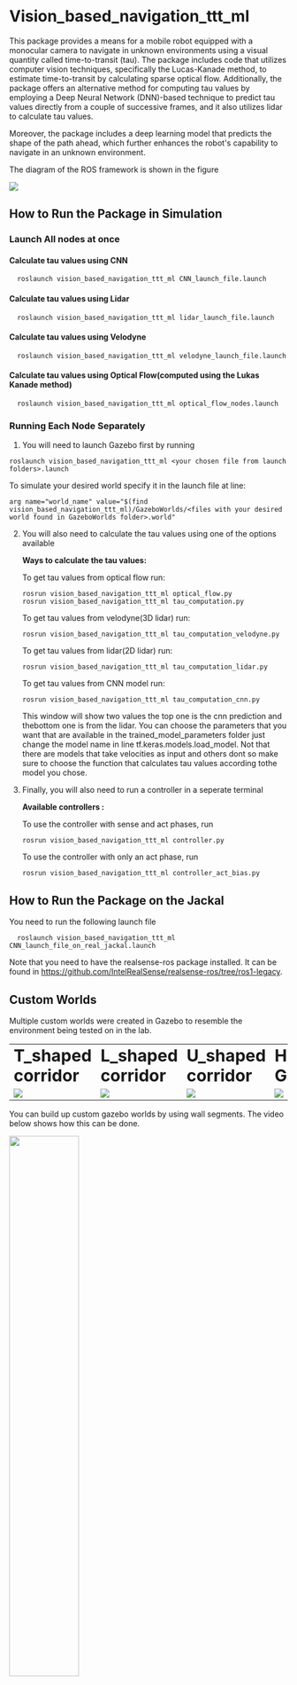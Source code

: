 # Vision_based_navigation_ttt_ml
This package provides a means for a mobile robot equipped with a monocular camera to navigate in unknown environments using a visual quantity called time-to-transit (tau). The package includes code that utilizes computer vision techniques, specifically the Lucas-Kanade method, to estimate time-to-transit by calculating sparse optical flow. Additionally, the package offers an alternative method for computing tau values by employing a Deep Neural Network (DNN)-based technique to predict tau values directly from a couple of successive frames, and it also utilizes lidar to calculate tau values.

Moreover, the package includes a deep learning model that predicts the shape of the path ahead, which further enhances the robot's capability to navigate in an unknown environment.

The diagram of the ROS framework is shown in the figure

<img src="https://github.com/johnbaillieul/ROS-Jackal/blob/cnn_model/robots/jackal/vision_based_navigation_ttt_ml/assets/diagram.png"/>

## How to Run the Package in Simulation
### Launch All nodes at once
  #### Calculate tau values using CNN
  ```
    roslaunch vision_based_navigation_ttt_ml CNN_launch_file.launch
  ```
  #### Calculate tau values using Lidar
  ```
    roslaunch vision_based_navigation_ttt_ml lidar_launch_file.launch
  ```
  #### Calculate tau values using Velodyne
  ```
    roslaunch vision_based_navigation_ttt_ml velodyne_launch_file.launch
  ```  
  #### Calculate tau values using Optical Flow(computed using the Lukas Kanade method)
  ```
    roslaunch vision_based_navigation_ttt_ml optical_flow_nodes.launch
  ```

### Running Each Node Separately

1. You will need to launch Gazebo first by running 
``` 
roslaunch vision_based_navigation_ttt_ml <your chosen file from launch folders>.launch 
```
To simulate your desired world specify it in the launch file at line: 

  ```
  arg name="world_name" value="$(find vision_based_navigation_ttt_ml)/GazeboWorlds/<files with your desired world found in GazeboWorlds folder>.world" 
  ```

2. You will also need to calculate the tau values using one of the options available
    
    **Ways to calculate the tau values:**
  
      To get tau values from optical flow run: 

      ```
      rosrun vision_based_navigation_ttt_ml optical_flow.py
      rosrun vision_based_navigation_ttt_ml tau_computation.py 
      ```

      To get tau values from velodyne(3D lidar) run:

      ```
      rosrun vision_based_navigation_ttt_ml tau_computation_velodyne.py 
      ```
      To get tau values from lidar(2D lidar) run:

      ```
      rosrun vision_based_navigation_ttt_ml tau_computation_lidar.py 
      ```

      To get tau values from CNN model run:

      ```
      rosrun vision_based_navigation_ttt_ml tau_computation_cnn.py
      ```
      This window will show two values the top one is the cnn prediction and thebottom one is from the lidar. You can choose the parameters that you want that are available in the trained_model_parameters folder just change the model name in line tf.keras.models.load_model. Not that there are models that take velocities as input and others dont so make sure to choose the function that calculates tau values according tothe model you chose.

3. Finally, you will also need to run a controller in a seperate terminal 
    
    **Available controllers :**
  
      To use the controller with sense and act phases, run 

      ```
      rosrun vision_based_navigation_ttt_ml controller.py 
      ```

      To use the controller with only an act phase, run 

      ```
      rosrun vision_based_navigation_ttt_ml controller_act_bias.py 
      ```
## How to Run the Package on the Jackal
You need to run the following launch file 
```
  roslaunch vision_based_navigation_ttt_ml CNN_launch_file_on_real_jackal.launch
```
Note that you need to have the realsense-ros package installed. It can be found in https://github.com/IntelRealSense/realsense-ros/tree/ros1-legacy.

## Custom Worlds 
Multiple custom worlds were created in Gazebo to resemble the environment being tested on in the lab. 
 
<table border="0">
 <tr>
    <td><b style="font-size:30px">T_shaped corridor</b></td>
    <td><b style="font-size:30px">L_shaped corridor</b></td>
    <td><b style="font-size:30px">U_shaped corridor</b></td>
    <td><b style="font-size:30px">House Garden</b></td>
 </tr>
 <tr>
    <td>
<img src="https://github.com/johnbaillieul/ROS-Jackal/blob/cnn_model/robots/jackal/vision_based_navigation_ttt_ml/assets/T_shaped.png"/> 
     </td>
     <td>
<img src="https://github.com/johnbaillieul/ROS-Jackal/blob/cnn_model/robots/jackal/vision_based_navigation_ttt_ml/assets/L_shaped.png"/>
      </td>
     <td>
<img src="https://github.com/johnbaillieul/ROS-Jackal/blob/cnn_model/robots/jackal/vision_based_navigation_ttt_ml/assets/U_shaped.png"/>
      </td>
      <td>
<img src="https://github.com/johnbaillieul/ROS-Jackal/blob/cnn_model/robots/jackal/vision_based_navigation_ttt_ml/assets/House_garden.png"/>
      </td>
 </tr>
</table>

You can build up custom gazebo worlds by using wall segments. The video below shows how this can be done.

<img src="https://user-images.githubusercontent.com/98136555/185213284-8d2cfa97-f4ec-4a5c-a24f-7408b699c902.mp4" width=50% height=50%/>


<!-- ### Performance
  Peformance can be affected by lighting as shown in the videos below.
  
  <table border="0">
 <tr>
    <td><b style="font-size:30px">Two lights</b></td>
    <td><b style="font-size:30px">Three lights</b></td>
 </tr>
 <tr>
    <td>
 
https://user-images.githubusercontent.com/98136555/185210652-f371b74c-7054-4f63-95b3-365b9713b741.mp4</td>
    <td>
      
https://user-images.githubusercontent.com/98136555/185215284-977937bf-bd99-4416-b706-a4d0d101c430.mp4</td>
 </tr>
</table> -->

 
## CNN-Based τ Predicition

The aim is to introduce a Convolutional Neural Network (DNN) that automatically estimates values of tau in the 5 regions of interests from a couple of images, without explicitly computing optical flow. It is reasonable to think that this network learns a form of optical flow in an unsupervised manner through its hidden layers.

  ### Data Collection
 
  To train the CNN, two consecutive images and the corresponding tau values in the respective regions of the images are required. The data_collection.py file is utilized for saving the images and tau values. The tau values are obtained from depth measurements using a lidar, as this provides the most reliable method for obtaining time-to-transit values. The node requires /image_raw and /tau_values topics to receive the required data.
  
  
  To collect data in simulation using a 2D lidar, run the commands below:
  ```
  roslaunch vision_based_navigation_ttt_ml <name-of-launch-file>.launch front_laser:=1
  rosrun vision_based_navigation_ttt_ml tau_computattion_lidar.py 
  rosrun vision_based_navigation_ttt_ml controller.py 
  rosrun vision_based_navigation_ttt_ml data_collection.py 
  ```

  By default, the images will be saved in the ```training_images``` folder and the distances are saved in the ```tau_values``` folder. 
  
  ### Available Model Architectures to Train :
  
  #### 1. cnn_auto_ml
  This model uses "AutoKeras" which is an AutoML System. It takes two successive colored images as input, and outputs the distance in each region of interest. The distance is then converted to ```tau_value``` by dividing it by the robot's velocity.

 ##### Demo:
 <table border="0">
 <tr>
    <td><b style="font-size:30px">Model ran in an environment it was not trained on</b></td>
    <td><b style="font-size:30px">Model ran in a T-shaped corridor</b></td>
 </tr>
 <tr>
    <td>

https://user-images.githubusercontent.com/98136555/211264448-130d28b4-0fb9-4551-9ef9-4cc48a1fa0b1.mp4

 </td>
    <td>

https://user-images.githubusercontent.com/98136555/211263011-e2469251-4f1f-49e2-b989-e46dfc45e910.mp4
  </td>
 </tr>
</table> 
  
  ##### Model Architecture:
  
  <img src="https://user-images.githubusercontent.com/98136555/211239897-3d31f95e-03bc-45ba-96e7-9a65a0e81cef.png" width=25% height=25%/>
  
  
  #### 2. cnn_colored_output_distance_in_each_roi
This model takes two colored images as input, and outputs an array that contains the distance in each roi.
   ##### Demo:

   <table border="0">
 <tr>
    <td><b style="font-size:30px">Model ran in an environment it was trained on</b></td>
    <td><b style="font-size:30px">Model ran in a T-shaped corridor</b></td>
 </tr>
 <tr>
    <td>

https://user-images.githubusercontent.com/98136555/211262755-43a8d499-1b23-40f4-a373-ea8c67d1b607.mp4

 </td>
    <td>

https://user-images.githubusercontent.com/98136555/211262738-a77bb3e2-d42a-404e-9bba-cd417e688f82.mp4

  </td>
 </tr>
</table>

   ##### Model Architecture:
   
  <img src="https://user-images.githubusercontent.com/98136555/211247640-d3bb4dd1-b210-4fbd-adc4-8059609093ae.png" width=25% height=25%/>

  #### 3. cnn_grayscale_output_tau_value_in_each_roi
  This model takes two grayscale images and the velocity as input, and outputs an array that contains the ```tau_values``` in each roi.
  
   ##### Model Architecture:
   
   <img src="https://user-images.githubusercontent.com/98136555/211253489-fc6b081e-af00-4c99-a85f-3cd9153b509c.png" width=25% height=25%/>

  #### 4. cnn_output_tau_value_in_each_roi_and_validity
  
  The model takes two successive images along with the velocity as input, and outputs two arrays one contains the tau values in each region of interest , and the other contains a flag that shows if the predicited value is valid or not.
  
  ##### Model Architecture:
  
  <img src="https://user-images.githubusercontent.com/98136555/203196927-e1a5df6a-b659-4cb5-899a-96971d8fb24e.png" width=25% height=25%/>

  #### 5. cnn_input_roi_image
  
  Unlike the previous models, this model takes two successive images of the region of interest as input, and outputs the tau value in that region. This model is computationally expensive since it has to run 5 times to get the tau value for the 5 regions of interest.
  
   ##### Model Architecture:
   
 <img src="https://user-images.githubusercontent.com/98136555/203196713-d184d217-4d4c-4703-9a3e-b70578cf4f85.png" width=25% height=25%/>
  
  ### Collected data and trained models:
  The Dataset collected to train the models can be found in https://drive.google.com/drive/folders/14Z0PIDKhXRiH8N9Lk4W1LmMqiyPlzIl8?usp=share_link. The folder also includes a Readme file that explain what each folder includes.
  
  The parameters for the trained models can be found in https://drive.google.com/drive/folders/1mN2qUArRAUh9lco24jHvgxeGaYj4N5pD?usp=share_link.
  
  ## CNN-Based Turn Detection:
  For this we trained several well-known architectures and assessed their performance, and the ResNet50v2 architecture demonstrated the highest performance.
  
  The file reponsible for this is publish_shape_corridor.py, that subscribers to the image topic and produces a vector of three binary elements, indicating the presence of a left, right, or straight path respectively. 
  
  The dataset required to train this model can be collected using the automatic_label_sim.py file. It's worth noting that this function is currently only compatible with a limited number of predefined environments. If you need to add another environment, you will have to map the x, y, and theta coordinates of the robot to determine what turns are visible from that position. Another way to collect the dataset is to label the images manually using the GUI available in the manual_label_turns.py file.
  
  ## Lab Results:
  For predicting tau values, the model employed is based on the resnetv2-101 architecture, which was trained on data gathered from the real robot. On the other hand, to predict the shape of the corridor, specifically the upcoming turns visible in the image, a model based on the resnetv2-50 architecture is used. This model was trained using simulated and real data. The models used were selected based on their superior performance.
  
  <img src="https://github.com/johnbaillieul/ROS-Jackal/blob/cnn_model/robots/jackal/vision_based_navigation_ttt_ml/assets/IROS23_lab_exp.webm"/>
